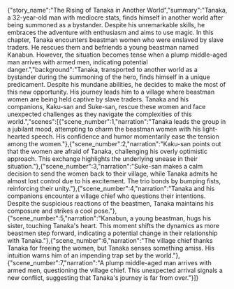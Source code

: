 {"story_name":"The Rising of Tanaka in Another World","summary":"Tanaka, a 32-year-old man with mediocre stats, finds himself in another world after being summoned as a bystander. Despite his unremarkable skills, he embraces the adventure with enthusiasm and aims to use magic. In this chapter, Tanaka encounters beastman women who were enslaved by slave traders. He rescues them and befriends a young beastman named Kanabun. However, the situation becomes tense when a plump middle-aged man arrives with armed men, indicating potential danger.","background":"Tanaka, transported to another world as a bystander during the summoning of the hero, finds himself in a unique predicament. Despite his mundane abilities, he decides to make the most of this new opportunity. His journey leads him to a village where beastman women are being held captive by slave traders. Tanaka and his companions, Kaku-san and Suke-san, rescue these women and face unexpected challenges as they navigate the complexities of this world.","scenes":[{"scene_number":1,"narration":"Tanaka leads the group in a jubilant mood, attempting to charm the beastman women with his light-hearted speech. His confidence and humor momentarily ease the tension among the women."},{"scene_number":2,"narration":"Kaku-san points out that the women are afraid of Tanaka, challenging his overly optimistic approach. This exchange highlights the underlying unease in their situation."},{"scene_number":3,"narration":"Suke-san makes a calm decision to send the women back to their village, while Tanaka admits he almost lost control due to his excitement. The trio bonds by bumping fists, reinforcing their unity."},{"scene_number":4,"narration":"Tanaka and his companions encounter a village chief who questions their intentions. Despite the suspicious reactions of the beastmen, Tanaka maintains his composure and strikes a cool pose."},{"scene_number":5,"narration":"Kanabun, a young beastman, hugs his sister, touching Tanaka's heart. This moment shifts the dynamics as more beastmen step forward, indicating a potential change in their relationship with Tanaka."},{"scene_number":6,"narration":"The village chief thanks Tanaka for freeing the women, but Tanaka senses something amiss. His intuition warns him of an impending trap set by the world."},{"scene_number":7,"narration":"A plump middle-aged man arrives with armed men, questioning the village chief. This unexpected arrival signals a new conflict, suggesting that Tanaka's journey is far from over."}]}